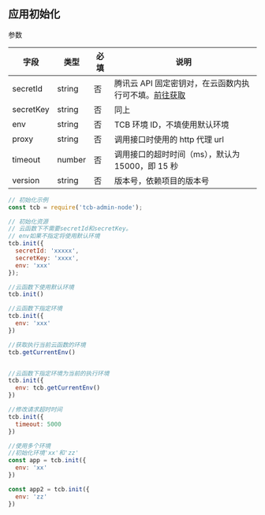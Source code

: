 ## 应用初始化

参数

 字段       |  类型   | 必填 | 说明
---------- | ------ | ---- | ------------
secretId   | string | 否   | 腾讯云 API 固定密钥对，在云函数内执行可不填。[前往获取](https://console.cloud.tencent.com/cam/capi)
secretKey  | string | 否   | 同上
env        | string | 否   | TCB 环境 ID，不填使用默认环境
proxy      | string | 否   | 调用接口时使用的 http 代理 url
timeout    | number | 否   | 调用接口的超时时间（ms），默认为 15000，即 15 秒
version    | string | 否   | 版本号，依赖项目的版本号

```javascript
// 初始化示例
const tcb = require('tcb-admin-node');

// 初始化资源
// 云函数下不需要secretId和secretKey。
// env如果不指定将使用默认环境
tcb.init({
  secretId: 'xxxxx',
  secretKey: 'xxxx',
  env: 'xxx'
});

//云函数下使用默认环境
tcb.init()

//云函数下指定环境
tcb.init({
  env: 'xxx'
})

//获取执行当前云函数的环境
tcb.getCurrentEnv()


//云函数下指定环境为当前的执行环境
tcb.init({
  env: tcb.getCurrentEnv()
})

//修改请求超时时间
tcb.init({
  timeout: 5000
})

//使用多个环境
//初始化环境'xx'和'zz'
const app = tcb.init({
  env: 'xx'
})

const app2 = tcb.init({
  env: 'zz'
})
```

